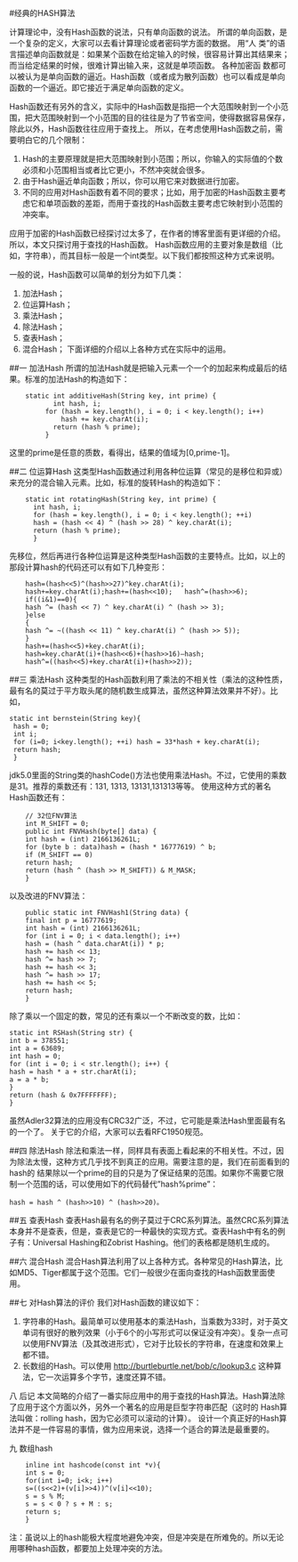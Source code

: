 #经典的HASH算法

计算理论中，没有Hash函数的说法，只有单向函数的说法。
所谓的单向函数，是一个复杂的定义，大家可以去看计算理论或者密码学方面的数据。
用“人 类”的语言描述单向函数就是：如果某个函数在给定输入的时候，很容易计算出其结果来；而当给定结果的时候，很难计算出输入来，这就是单项函数。
各种加密函 数都可以被认为是单向函数的逼近。Hash函数（或者成为散列函数）也可以看成是单向函数的一个逼近。即它接近于满足单向函数的定义。

Hash函数还有另外的含义，实际中的Hash函数是指把一个大范围映射到一个小范围，把大范围映射到一个小范围的目的往往是为了节省空间，使得数据容易保存，除此以外，Hash函数往往应用于查找上。
所以，在考虑使用Hash函数之前，需要明白它的几个限制：

1. Hash的主要原理就是把大范围映射到小范围；所以，你输入的实际值的个数必须和小范围相当或者比它更小，不然冲突就会很多。
2. 由于Hash逼近单向函数；所以，你可以用它来对数据进行加密。
3. 不同的应用对Hash函数有着不同的要求；比如，用于加密的Hash函数主要考虑它和单项函数的差距，而用于查找的Hash函数主要考虑它映射到小范围的冲突率。


应用于加密的Hash函数已经探讨过太多了，在作者的博客里面有更详细的介绍。所以，本文只探讨用于查找的Hash函数。
Hash函数应用的主要对象是数组（比如，字符串），而其目标一般是一个int类型。以下我们都按照这种方式来说明。

一般的说，Hash函数可以简单的划分为如下几类：
1. 加法Hash；
2. 位运算Hash；
3. 乘法Hash；
4. 除法Hash；
5. 查表Hash；
6. 混合Hash；
下面详细的介绍以上各种方式在实际中的运用。

##一 加法Hash
所谓的加法Hash就是把输入元素一个一个的加起来构成最后的结果。标准的加法Hash的构造如下：
````
	static int additiveHash(String key, int prime) {
	       int hash, i;		
	     for (hash = key.length(), i = 0; i < key.length(); i++)			
	         hash += key.charAt(i);		
	       return (hash % prime);	
	     }
````
这里的prime是任意的质数，看得出，结果的值域为[0,prime-1]。

##二 位运算Hash
这类型Hash函数通过利用各种位运算（常见的是移位和异或）来充分的混合输入元素。比如，标准的旋转Hash的构造如下：
````
	static int rotatingHash(String key, int prime) {		
	  int hash, i;		
	  for (hash = key.length(), i = 0; i < key.length(); ++i)			
	  hash = (hash << 4) ^ (hash >> 28) ^ key.charAt(i);		
	  return (hash % prime);	
	  }
````
先移位，然后再进行各种位运算是这种类型Hash函数的主要特点。比如，以上的那段计算hash的代码还可以有如下几种变形：
````
	hash=(hash<<5)^(hash>>27)^key.charAt(i);	
	hash+=key.charAt(i);hash+=(hash<<10);	hash^=(hash>>6);	
	if((i&1)==0){		
	hash ^= (hash << 7) ^ key.charAt(i) ^ (hash >> 3);	
	}else
	{		
	hash ^= ~((hash << 11) ^ key.charAt(i) ^ (hash >> 5));
	}	
	hash+=(hash<<5)+key.charAt(i);	
	hash=key.charAt(i)+(hash<<6)+(hash>>16)–hash;	
	hash^=((hash<<5)+key.charAt(i)+(hash>>2));
````
##三 乘法Hash
这种类型的Hash函数利用了乘法的不相关性（乘法的这种性质，最有名的莫过于平方取头尾的随机数生成算法，虽然这种算法效果并不好）。比如，
````
static int bernstein(String key){	
 hash = 0;
 int i;	
 for (i=0; i<key.length(); ++i) hash = 33*hash + key.charAt(i);	
 return hash;
 }
 ````
jdk5.0里面的String类的hashCode()方法也使用乘法Hash。不过，它使用的乘数是31。推荐的乘数还有：131, 1313, 13131,131313等等。
使用这种方式的著名Hash函数还有：
````
	// 32位FNV算法	
	int M_SHIFT = 0;	
	public int FNVHash(byte[] data) {
	int hash = (int) 2166136261L;		
	for (byte b : data)hash = (hash * 16777619) ^ b;		
	if (M_SHIFT == 0)			
	return hash;		
	return (hash ^ (hash >> M_SHIFT)) & M_MASK;	
	}
````
以及改进的FNV算法：
````
	public static int FNVHash1(String data) {		
	final int p = 16777619;		
	int hash = (int) 2166136261L;		
	for (int i = 0; i < data.length(); i++)			
	hash = (hash ^ data.charAt(i)) * p;		
	hash += hash << 13;		
	hash ^= hash >> 7;		
	hash += hash << 3;		
	hash ^= hash >> 17;		
	hash += hash << 5;		
	return hash;	
	}
````
除了乘以一个固定的数，常见的还有乘以一个不断改变的数，比如：
````
static int RSHash(String str) {		
int b = 378551;		
int a = 63689;		
int hash = 0;		
for (int i = 0; i < str.length(); i++) {
hash = hash * a + str.charAt(i);			
a = a * b;		
}		
return (hash & 0x7FFFFFFF);	
}
````
虽然Adler32算法的应用没有CRC32广泛，不过，它可能是乘法Hash里面最有名的一个了。
关于它的介绍，大家可以去看RFC1950规范。

##四 除法Hash
除法和乘法一样，同样具有表面上看起来的不相关性。不过，因为除法太慢，这种方式几乎找不到真正的应用。需要注意的是，我们在前面看到的hash的 结果除以一个prime的目的只是为了保证结果的范围。如果你不需要它限制一个范围的话，可以使用如下的代码替代”hash%prime”：
````
hash = hash ^ (hash>>10) ^ (hash>>20)。
````

##五 查表Hash
查表Hash最有名的例子莫过于CRC系列算法。虽然CRC系列算法本身并不是查表，但是，查表是它的一种最快的实现方式。查表Hash中有名的例子有：Universal Hashing和Zobrist Hashing。他们的表格都是随机生成的。


##六 混合Hash
混合Hash算法利用了以上各种方式。各种常见的Hash算法，比如MD5、Tiger都属于这个范围。它们一般很少在面向查找的Hash函数里面使用。


##七 对Hash算法的评价
我们对Hash函数的建议如下：
1. 字符串的Hash。最简单可以使用基本的乘法Hash，当乘数为33时，对于英文单词有很好的散列效果（小于6个的小写形式可以保证没有冲突）。复杂一点可以使用FNV算法（及其改进形式），它对于比较长的字符串，在速度和效果上都不错。
2. 长数组的Hash。可以使用 http://burtleburtle.net/bob/c/lookup3.c 这种算法，它一次运算多个字节，速度还算不错。


八 后记
本文简略的介绍了一番实际应用中的用于查找的Hash算法。Hash算法除了应用于这个方面以外，另外一个著名的应用是巨型字符串匹配（这时的 Hash算法叫做：rolling hash，因为它必须可以滚动的计算）。
设计一个真正好的Hash算法并不是一件容易的事情，做为应用来说，选择一个适合的算法是最重要的。


九 数组hash
````
	inline int hashcode(const int *v){		
	int s = 0;		
	for(int i=0; i<k; i++)			
	s=((s<<2)+(v[i]>>4))^(v[i]<<10);		
	s = s % M;		
	s = s < 0 ? s + M : s;		
	return s;	
	}
````
注：虽说以上的hash能极大程度地避免冲突，但是冲突是在所难免的。所以无论用哪种hash函数，都要加上处理冲突的方法。

